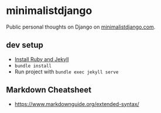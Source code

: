 # minimalistdjango

Public personal thoughts on Django on [minimalistdjango.com][1].

## dev setup
* [Install Ruby and Jekyll](https://jekyllrb.com/docs/installation/ubuntu/)
* `bundle install`
* Run project with `bundle exec jekyll serve`

## Markdown Cheatsheet
* https://www.markdownguide.org/extended-syntax/


[1]: https://minimalistdjango.com/
